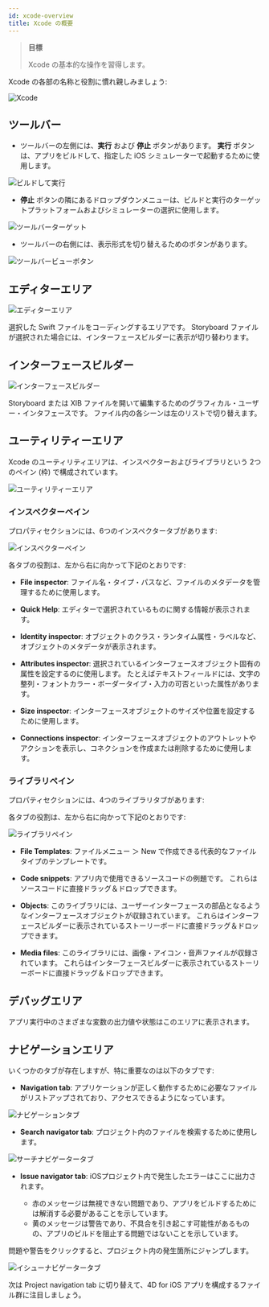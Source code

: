 ```yaml
---
id: xcode-overview
title: Xcode の概要
---
```


> **目標**
> 
> Xcode の基本的な操作を習得します。

Xcode の各部の名称と役割に慣れ親しみましょう:

![Xcode](img/Discover-Xcode-4D-for-iOS.png)

## ツールバー

* ツールバーの左側には、**実行** および **停止** ボタンがあります。 **実行** ボタンは、アプリをビルドして、指定した iOS シミュレーターで起動するために使用します。

![ビルドして実行](img/Toolbar-Build-and-Run-Xcode-4D-for-iOS.png)

* **停止** ボタンの隣にあるドロップダウンメニューは、ビルドと実行のターゲットプラットフォームおよびシミュレーターの選択に使用します。

![ツールバーターゲット](img/Toolbar-Target-simulator-Xcode-4D-for-iOS.png)

* ツールバーの右側には、表示形式を切り替えるためのボタンがあります。

![ツールバービューボタン](img/Toolbar-View-buttons-Xcode-4D-for-iOS.png)

## エディターエリア

![エディターエリア](img/Editor-Xcode-4D-for-iOS.png)

選択した Swift ファイルをコーディングするエリアです。 Storyboard ファイルが選択された場合には、インターフェースビルダーに表示が切り替わります。

## インターフェースビルダー

![インターフェースビルダー](img/Interface-Builder-Xcode-4D-for-iOS.png)

Storyboard または XIB ファイルを開いて編集するためのグラフィカル・ユーザー・インタフェースです。 ファイル内の各シーンは左のリストで切り替えます。

## ユーティリティーエリア

Xcode のユーティリティエリアは、インスペクターおよびライブラリという 2つのペイン (枠) で構成されています。

![ユーティリティーエリア](img/Utility-Xcode-4D-for-iOS.png)

### インスペクターペイン

プロパティセクションには、6つのインスペクタータブがあります:

![インスペクターペイン](img/Xcode-Inspector-pane.png)

各タブの役割は、左から右に向かって下記のとおりです:

* **File inspector**: ファイル名・タイプ・パスなど、ファイルのメタデータを管理するために使用します。

* **Quick Help**: エディターで選択されているものに関する情報が表示されます。

* **Identity inspector**: オブジェクトのクラス・ランタイム属性・ラベルなど、オブジェクトのメタデータが表示されます。

* **Attributes inspector**: 選択されているインターフェースオブジェクト固有の属性を設定するのに使用します。 たとえばテキストフィールドには、文字の整列・フォントカラー・ボーダータイプ・入力の可否といった属性があります。

* **Size inspector**: インターフェースオブジェクトのサイズや位置を設定するために使用します。

* **Connections inspector**: インターフェースオブジェクトのアウトレットやアクションを表示し、コネクションを作成または削除するために使用します。

### ライブラリペイン

プロパティセクションには、4つのライブラリタブがあります:

各タブの役割は、左から右に向かって下記のとおりです:

![ライブラリペイン](img/Xcode-Library-pane.png)

* **File Templates**: ファイルメニュー ＞ New で作成できる代表的なファイルタイプのテンプレートです。

* **Code snippets**: アプリ内で使用できるソースコードの例題です。 これらはソースコードに直接ドラッグ＆ドロップできます。

* **Objects**: このライブラリには、ユーザーインターフェースの部品となるようなインターフェースオブジェクトが収録されています。 これらはインターフェースビルダーに表示されているストーリーボードに直接ドラッグ＆ドロップできます。

* **Media files**: このライブラリには、画像・アイコン・音声ファイルが収録されています。 これらはインターフェースビルダーに表示されているストーリーボードに直接ドラッグ＆ドロップできます。

## デバッグエリア

アプリ実行中のさまざまな変数の出力値や状態はこのエリアに表示されます。

## ナビゲーションエリア

いくつかのタブが存在しますが、特に重要なのは以下のタブです:

* **Navigation tab**: アプリケーションが正しく動作するために必要なファイルがリストアップされており、アクセスできるようになっています。

![ナビゲーションタブ](img/Project-Navigation-Editor-Xcode-4D-for-iOS.png)

* **Search navigator tab**: プロジェクト内のファイルを検索するために使用します。

![サーチナビゲータータブ](img/Search-Navigator-Xcode-4D-for-iOS.png)

* **Issue navigator tab**: iOSプロジェクト内で発生したエラーはここに出力されます。

    - 赤のメッセージは無視できない問題であり、アプリをビルドするためには解消する必要があることを示しています。
    - 黄のメッセージは警告であり、不具合を引き起こす可能性があるものの、アプリのビルドを阻止する問題ではないことを示しています。

問題や警告をクリックすると、プロジェクト内の発生箇所にジャンプします。

![イシューナビゲータータブ](img/Issue-Navigator-Xcode-4D-for-iOS.png)

次は Project navigation tab に切り替えて、4D for iOS アプリを構成するファイル群に注目しましょう。
